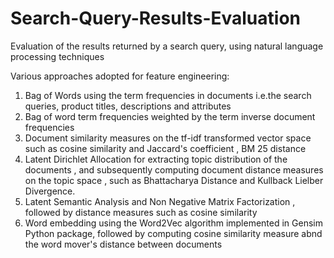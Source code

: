 # Search-Query-Results-Evaluation
Evaluation of the results returned by a search query, using natural language processing techniques

Various approaches adopted for feature engineering:

1. Bag of Words using the term frequencies in documents i.e.the search queries, product titles, descriptions and attributes
2. Bag of word term frequencies weighted by the term inverse document frequencies
3. Document similarity measures on the tf-idf transformed vector space such as cosine similarity and Jaccard's coefficient ,
   BM 25 distance 
4. Latent Dirichlet Allocation for extracting topic distribution of the documents , and subsequently computing document         distance measures on the topic space , such as Bhattacharya Distance and Kullback Lielber Divergence.
5. Latent Semantic Analysis and Non Negative Matrix Factorization , followed by  distance measures such as cosine similarity 
6. Word embedding using the Word2Vec algorithm implemented in Gensim Python package, followed by computing cosine similarity    measure abnd the word mover's distance between documents


